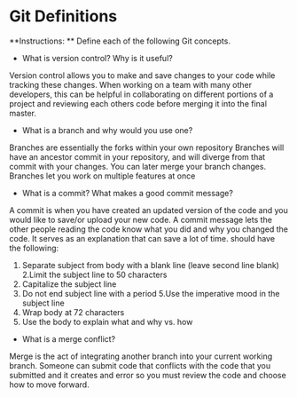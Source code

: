 # Git Definitions

**Instructions: ** Define each of the following Git concepts.

* What is version control?  Why is it useful?

Version control allows you to make and save changes to your code while tracking these changes. When working on a team with many other developers, this can be helpful in collaborating on different portions of a project and reviewing each others code before merging it into the final master.

* What is a branch and why would you use one?

Branches are essentially the forks within your own repository Branches will have an ancestor commit in your repository, and will diverge from that commit with your changes. You can later merge your branch changes. Branches let you work on multiple features at once

* What is a commit? What makes a good commit message?

A commit is when you have created an updated version of the code and you would like to save/or upload your new code. A commit message lets the other people reading the code know what you did and why you changed the code. It serves as an explanation that can save a lot of time. should have the following:

1. Separate subject from body with a blank line (leave second line blank)
2.Limit the subject line to 50 characters
3. Capitalize the subject line
4. Do not end subject line with a period
5.Use the imperative mood in the subject line
6. Wrap body at 72 characters
7. Use the body to explain what and why vs. how



* What is a merge conflict?

Merge is the act of integrating another branch into your current working branch. Someone can submit code that conflicts with the code that you submitted and it creates and error so you must review the code and choose how to move forward.